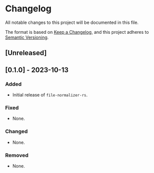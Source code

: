 # Changelog

All notable changes to this project will be documented in this file.

The format is based on [Keep a Changelog](https://keepachangelog.com/),
and this project adheres to [Semantic Versioning](https://semver.org/).

## [Unreleased]

## [0.1.0] - 2023-10-13

### Added

- Initial release of `file-normalizer-rs`.

### Fixed

- None.

### Changed

- None.

### Removed

- None.

